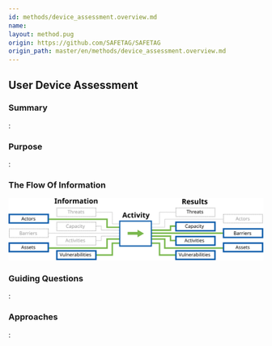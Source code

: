```yaml
---
id: methods/device_assessment.overview.md
name: 
layout: method.pug
origin: https://github.com/SAFETAG/SAFETAG
origin_path: master/en/methods/device_assessment.overview.md
---
```

## User Device Assessment

### Summary

:[](../methods/user_device_assessment/summary.md)
### Purpose

:[](../methods/user_device_assessment/purpose.md)
### The Flow Of Information

![User Device Assessment Information Flow](images/info_flows/user_device_assessment.svg)

### Guiding Questions

:[](../methods/user_device_assessment/guiding_questions.md)
### Approaches

:[](../methods/user_device_assessment/approaches.md)

